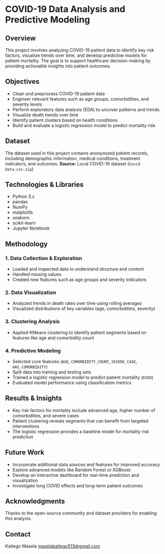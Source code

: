 # COVID-19 Data Analysis and Predictive Modeling

## Overview
This project involves analyzing COVID-19 patient data to identify key risk factors, visualize trends over time, and develop predictive models for patient mortality. The goal is to support healthcare decision-making by providing actionable insights into patient outcomes.

## Objectives
- Clean and preprocess COVID-19 patient data
- Engineer relevant features such as age groups, comorbidities, and severity levels
- Perform exploratory data analysis (EDA) to uncover patterns and trends
- Visualize death trends over time
- Identify patient clusters based on health conditions
- Build and evaluate a logistic regression model to predict mortality risk

## Dataset
The dataset used in this project contains anonymized patient records, including demographic information, medical conditions, treatment indicators, and outcomes.
**Source:** Local COVID-19 dataset (`Covid Data.csv.zip`)

## Technologies & Libraries
- Python 3.x
- pandas
- NumPy
- matplotlib
- seaborn
- scikit-learn
- Jupyter Notebook

## Methodology

### 1. Data Collection & Exploration
- Loaded and inspected data to understand structure and content
- Handled missing values
- Created new features such as age groups and severity indicators

### 2. Data Visualization
- Analyzed trends in death rates over time using rolling averages
- Visualized distributions of key variables (age, comorbidities, severity)

### 3. Clustering Analysis
- Applied KMeans clustering to identify patient segments based on features like age and comorbidity count

### 4. Predictive Modeling
- Selected core features (`AGE`, `COMORBIDITY_COUNT`, `SEVERE_CASE`, `HAS_COMORBIDITY`)
- Split data into training and testing sets
- Trained a logistic regression model to predict patient mortality (`DIED`)
- Evaluated model performance using classification metrics

## Results & Insights
- Key risk factors for mortality include advanced age, higher number of comorbidities, and severe cases
- Patient clustering reveals segments that can benefit from targeted interventions
- The logistic regression provides a baseline model for mortality risk prediction

## Future Work
- Incorporate additional data sources and features for improved accuracy
- Explore advanced models like Random Forest or XGBoost
- Develop an interactive dashboard for real-time prediction and visualization
- Investigate long COVID effects and long-term patient outcomes

## Acknowledgments
Thanks to the open-source community and dataset providers for enabling this analysis.

## Contact
Katlego Masela
maselakatlego513@gmail.com
